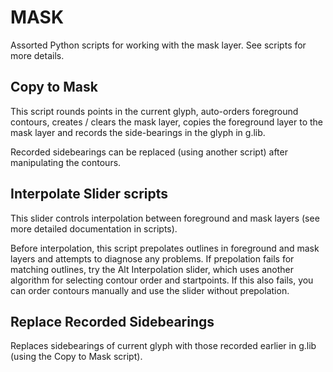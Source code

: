 MASK
==========
Assorted Python scripts for working with the mask layer. See scripts for more details.

Copy to Mask
-------------
This script rounds points in the current glyph, auto-orders foreground contours, creates / clears the mask layer, copies the foreground layer to the mask layer and records the side-bearings in the glyph in g.lib.

Recorded sidebearings can be replaced (using another script) after manipulating the contours.

Interpolate Slider scripts
-------------------------
This slider controls interpolation between foreground and mask layers (see more detailed documentation in scripts).

Before interpolation, this script prepolates outlines in foreground and mask layers and attempts to diagnose any problems. If prepolation fails for matching outlines, try the Alt Interpolation slider, which uses another algorithm for selecting contour order and startpoints. If this also fails, you can order contours manually and use the slider without prepolation.

Replace Recorded Sidebearings
-------------------------
Replaces sidebearings of current glyph with those recorded earlier in g.lib (using the Copy to Mask script).